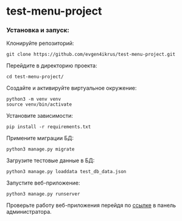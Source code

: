 # test-menu-project

### Установка и запуск:
Клонируйте репозиторий:
```commandline
git clone https://github.com/evgen4ikrus/test-menu-project.git
```
Перейдите в директорию проекта:
```commandline
cd test-menu-project/
```
Создайте и активируйте виртуальное окружение:
```commandline
python3 -m venv venv
source venv/bin/activate
```
Установите зависимости:
```commandline
pip install -r requirements.txt
```
Примените миграции БД:
```commandline
python3 manage.py migrate
```
Загрузите тестовые данные в БД:
```commandline
python3 manage.py loaddata test_db_data.json
```
Запустите веб-приложение:
```commandline
python3 manage.py runserver
```
Проверьте работу веб-приложения перейдя по [ссылке](http://127.0.0.1:8000/admin/) в панель администратора.
